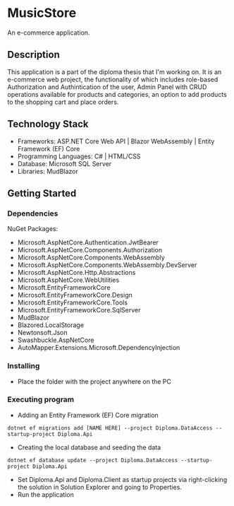 # MusicStore
An e-commerce application.

## Description

This application is a part of the diploma thesis that I'm working on. It is an e-commerce web project, the functionality of which includes role-based Authorization and Authintication of the user, Admin Panel with CRUD operations available for products and categories, an option to add products to the shopping cart and place orders. 

## Technology Stack
* Frameworks: ASP.NET Core Web API | Blazor WebAssembly | Entity Framework (EF) Core
* Programming Languages: C# | HTML/CSS
* Database: Microsoft SQL Server
* Libraries: MudBlazor

## Getting Started

### Dependencies
NuGet Packages:
* Microsoft.AspNetCore.Authentication.JwtBearer
* Microsoft.AspNetCore.Components.Authorization
* Microsoft.AspNetCore.Components.WebAssembly
* Microsoft.AspNetCore.Components.WebAssembly.DevServer
* Microsoft.AspNetCore.Http.Abstractions
* Microsoft.AspNetCore.WebUtilities
* Microsoft.EntityFrameworkCore
* Microsoft.EntityFrameworkCore.Design
* Microsoft.EntityFrameworkCore.Tools
* Microsoft.EntityFrameworkCore.SqlServer
* MudBlazor
* Blazored.LocalStorage
* Newtonsoft.Json
* Swashbuckle.AspNetCore
* AutoMapper.Extensions.Microsoft.DependencyInjection

### Installing

* Place the folder with the project anywhere on the PC

### Executing program

* Adding an Entity Framework (EF) Core migration 
```
dotnet ef migrations add [NAME HERE] --project Diploma.DataAccess --startup-project Diploma.Api
```
* Creating the local database and seeding the data
```
dotnet ef database update --project Diploma.DataAccess --startup-project Diploma.Api
```
* Set Diploma.Api and Diploma.Client as startup projects via right-clicking the solution in Solution Explorer and going to Properties. 
* Run the application 
